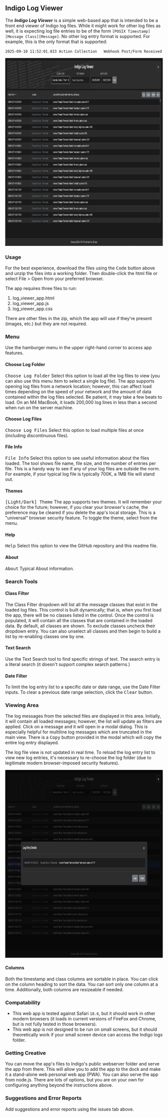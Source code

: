 ## Indigo Log Viewer

The ***Indigo Log Viewer*** is a simple web-based app that is intended to be a front end viewer of Indigo log files.
While it might work for other log files as well, it is expecting log file entries to be of the form 
`[POSIX Timestamp][Message Class][Message]`. No other log entry format is supported. For example, this is the only 
format that is supported:
```text
2025-09-10 11:52:01.833	Action Collection	Webhook Post/Form Received
```
<img src="src/Screenshot.png" alt="Screenshot" width="800" height="600">

### Usage
For the best experience, download the files using the <kbd>Code</kbd> button above and unzip the files into a working 
folder. Then double-click the html file or select File > Open from your preferred browser.

The app requires three files to run:
1. log_viewer_app.html
2. log_viewer_app.js
3. log_viewer_app.css

There are other files in the zip, which the app will use if they're present (images, etc.) but they are not required.

### Menu
Use the hamburger menu in the upper right-hand corner to access app features.

#### Choose Log Folder
<kbd>Choose Log Folder</kbd> Select this option to load all the log files to view (you can also use this menu item to 
select a single log file). The app supports opening log files from a network location; however, this can affect load 
times depending on the speed of your network and the amount of data contained within the log files selected. Be 
patient, it may take a few beats to load. On an M4 MacBook, it loads 200,000 log lines in less than a second when run 
on the server machine.

#### Choose Log Files
<kbd>Choose Log Files</kbd> Select this option to load multiple files at once (including discontinuous files).

#### File Info
<kbd>File Info</kbd> Select this option to see useful information about the files loaded. The tool shows file name, file 
size, and the number of entries per file. This is a handy way to see if any of your log files are outside the norm. For 
example, if your typical log file is typically 700K, a 1MB file will stand out.  

#### Themes
<kbd>[Light/Dark] Theme</kbd> The app supports two themes. It will remember your choice for the future; however, if you 
clear your browser's cache, the preference may be cleared if you delete the app's local storage. This is a "universal" 
browser security feature. To toggle the theme, select  from the menu.

#### Help
<kbd>Help</kbd> Select this option to view the GitHub repository and this readme file.

#### About
<kbd>About</kbd> Typical About information.

### Search Tools
#### Class Filter
The Class Filter dropdown will list all the message classes that exist in the loaded log files. This control is built 
dynamically; that is, when you first load the app, there will be no classes listed in the control. Once the control is
populated, it will contain all the classes that are contained in the loaded data. By default, all classes are shown. To
exclude classes uncheck their dropdown entry. You can also unselect all classes and then begin to build a list by
re-enabling classes one by one.

#### Text Search
Use the Text Search tool to find specific strings of text. The search entry is a literal search (it doesn't support 
complex search patterns.)

#### Date Filter
To limit the log entry list to a specific date or date range, use the Date Filter inputs. To clear a previous date range
selection, click the <kbd>Clear</kbd> button.

### Viewing Area
The log messages from the selected files are displayed in this area. Initially, it will contain all loaded messages; 
however, the list will update as filters are applied. Click on a message and it will open in a modal dialog. This is
especially helpful for multiline log messages which are truncated in the main view. There is a <kbd>Copy</kbd> button
provided in the modal which will copy the entire log entry displayed.

The log file view is not updated in real time. To reload the log entry list to view new log entries, it's necessary to
re-choose the log folder (due to legitimate modern browser-imposed security features).

<img src="src/Screenshot with Modal.png" alt="Screenshot with Modal" width="800" height="600">

#### Columns
Both the timestamp and class columns are sortable in place. You can click on the column heading to sort the data. You 
can sort only one column at a time. Additionally, both columns are resizeable if needed.

### Compatability
- This web app is tested against Safari `18.6`, but it should work in other modern browsers (it loads in current 
  versions of FireFox and Chrome, but is not fully tested in those browsers).
- This web app is not designed to be run on small screens, but it should theoretically work if your small screen device 
  can access the Indigo logs folder.

### Getting Creative
You can move the app's files to Indigo's public webserver folder and serve the app from there. This will allow you to 
add the app to the dock and make it a stand-alone web personal web app (PWA). You can also serve the app from node.js. 
There are lots of options, but you are on your own for configuring anything beyond the instructions above.

### Suggestions and Error Reports
Add suggestions and error reports using the issues tab above.
